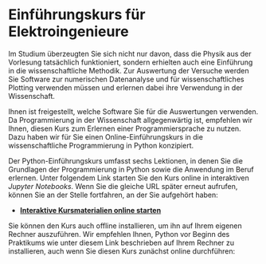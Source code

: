# Einführungskurs für Elektroingenieure

Im Studium überzeugten Sie sich nicht nur davon, dass die Physik aus der Vorlesung tatsächlich funktioniert, sondern erhielten auch eine Einführung in die wissenschaftliche Methodik. Zur Auswertung der Versuche werden Sie Software zur numerischen Datenanalyse und für wissenschaftliches Plotting verwenden müssen und erlernen dabei ihre Verwendung in der Wissenschaft.

Ihnen ist freigestellt, welche Software Sie für die Auswertungen verwenden. Da Programmierung in der Wissenschaft allgegenwärtig ist, empfehlen wir Ihnen, diesen Kurs zum Erlernen einer Programmiersprache zu nutzen. Dazu haben wir für Sie einen Online-Einführungskurs in die wissenschaftliche Programmierung in Python konzipiert. 

Der Python-Einführungskurs umfasst sechs Lektionen, in denen Sie die Grundlagen der Programmierung in Python sowie die Anwendung im Beruf erlernen. Unter folgendem Link starten Sie den Kurs online in interaktiven _Jupyter Notebooks_. Wenn Sie die gleiche URL später erneut aufrufen, können Sie an der Stelle fortfahren, an der Sie aufgehört haben:

- [**Interaktive Kursmaterialien online starten**](https://mybinder.org/v2/gh/python-ingenieur/basis_kurs/master?filepath=index.ipynb)

Sie können den Kurs auch offline installieren, um ihn auf Ihrem eigenen Rechner auszuführen. Wir empfehlen Ihnen, Python vor Beginn des Praktikums wie unter diesem Link beschrieben auf Ihrem Rechner zu installieren, auch wenn Sie diesen Kurs zunächst online durchführen:


